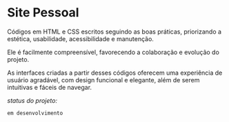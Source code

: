 # Site Pessoal

Códigos em HTML e CSS escritos seguindo as boas práticas, priorizando a estética, usabilidade, acessibilidade e manutenção.

Ele é facilmente compreensível, favorecendo a colaboração e evolução do projeto.

As interfaces criadas a partir desses códigos oferecem uma experiência de usuário agradável, com design funcional e elegante, além de serem intuitivas e fáceis de navegar.

*status do projeto:*
```
em desenvolvimento 
```
